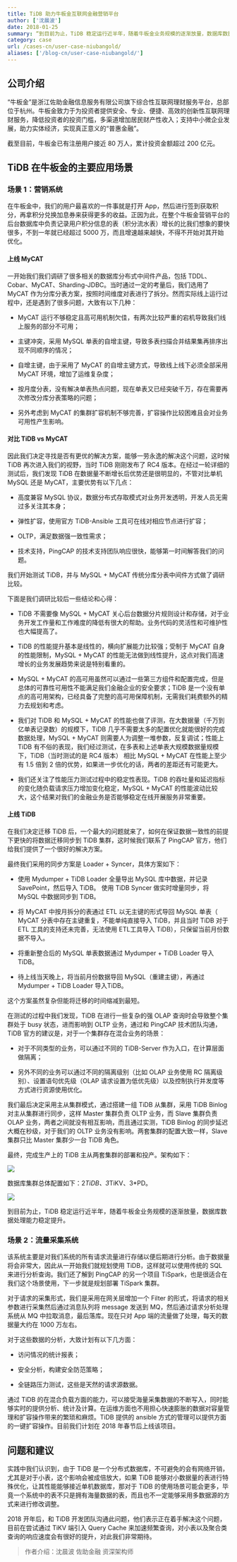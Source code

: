```yaml
---
title: TiDB 助力牛板金互联网金融营销平台
author: ['沈晨波']
date: 2018-01-25
summary: “到目前为止，TiDB 稳定运行近半年，随着牛板金业务规模的逐渐放量，数据库数据处理能力稳定提升。”
category: case
url: /cases-cn/user-case-niubangold/
aliases: ['/blog-cn/user-case-niubangold/']
---
```


## 公司介绍
“牛板金”是浙江佐助金融信息服务有限公司旗下综合性互联网理财服务平台，总部位于杭州。牛板金致力于为投资者提供安全、专业、便捷、高效的创新性互联网理财服务，降低投资者的投资门槛，多渠道增加居民财产性收入；支持中小微企业发展，助力实体经济，实现真正意义的“普惠金融”。

截至目前，牛板金已有注册用户接近 80 万人，累计投资金额超过 200 亿元。

## TiDB 在牛板金的主要应用场景

### 场景 1：营销系统

在牛板金中，我们的用户最喜欢的一件事就是打开 App，然后进行签到获取积分，再拿积分兑换加息券来获得更多的收益。正因为此，在整个牛板金营销平台的后台数据库中负责记录用户积分信息的表（积分流水表）增长的比我们想象的要快很多，不到一年就已经超过 5000 万，而且增速越来越快，不得不开始对其开始优化。

#### 上线 MyCAT

一开始我们我们调研了很多相关的数据库分布式中间件产品，包括 TDDL、Cobar、MyCAT、Sharding-JDBC。当时通过一定的考量后，我们选用了 MyCAT 作为分库分表方案，按照时间维度对表进行了拆分。然而实际线上运行过程中，还是遇到了很多问题，大致有以下几种：

+ MyCAT 运行不够稳定且高可用机制欠佳，有两次比较严重的宕机导致我们线上服务的部分不可用；

+ 主键冲突，采用 MySQL 单表的自增主键，导致多表扫描合并结果集再排序出现不同顺序的情况；

+ 自增主键，由于采用了 MyCAT 的自增主键方式，导致线上线下必须全部采用 MyCAT 环境，增加了运维复杂度；

+ 按月度分表，没有解决单表热点问题，现在单表又已经突破千万，存在需要再次修改分库分表策略的问题；

+ 另外考虑到 MyCAT 的集群扩容机制不够完善，扩容操作比较困难且会对业务可用性产生影响。


#### 对比 TiDB vs MyCAT

因此我们决定寻找是否有更优的解决方案，能够一劳永逸的解决这个问题，这时候 TiDB 再次进入我们的视野，当时 TiDB 刚刚发布了 RC4 版本。在经过一轮详细的测试后，我们发现 TiDB 在数据量不断增长后优势还是很明显的，不管对比单机 MySQL 还是 MyCAT，主要优势有以下几点：

+ 高度兼容 MySQL 协议，数据分布式存取模式对业务开发透明，开发人员无需过多关注其本身；

+ 弹性扩容，使用官方 TiDB-Ansible 工具可在线对相应节点进行扩容；

+ OLTP，满足数据强一致性需求；

+ 技术支持，PingCAP 的技术支持团队响应很快，能够第一时间解答我们的问题。

我们开始测试 TiDB，并与 MySQL + MyCAT 传统分库分表中间件方式做了调研比较。

下面是我们调研比较后一些结论和心得：

+ TiDB 不需要像 MySQL + MyCAT 关心后台数据分片规则设计和存储，对于业务开发工作量和工作难度的降低有很大的帮助。业务代码的灵活性和可维护性也大幅提高了。

+ TiDB 的性能提升基本是线性的，横向扩展能力比较强；受制于 MyCAT 自身的性能限制，MySQL + MyCAT 的性能无法做到线性提升，这点对我们高速增长的业务发展趋势来说是特别看重的。

+ MySQL + MyCAT 的高可用虽然可以通过一些第三方组件和配置完成，但是总体的可靠性可用性不能满足我们金融企业的安全要求；TiDB 是一个没有单点的高可用架构，已经具备了完整的高可用保障机制，无需我们耗费额外的精力去规划和考虑。

+ 我们对 TiDB 和 MySQL + MyCAT 的性能也做了评测，在大数据量（千万到亿单表记录数）的规模下，TiDB 几乎不需要太多的配置优化就能很好的完成数据处理，MySQL + MyCAT 则需要人为调整一堆参数，反复调试；性能上 TiDB 有不俗的表现，我们经过测试，在多表和上述单表大规模数据量规模下，TiDB（当时测试的是 RC4 版本） 相比 MySQL + MyCAT 在性能上至少有 1.5 倍到 2 倍的优势，如果进一步优化的话，两者的差距还有可能更大。

+ 我们还关注了性能压力测试过程中的稳定性表现。TiDB 的吞吐量和延迟指标的变化随负载请求压力增加变化稳定，MySQL + MyCAT 的性能波动比较大，这个结果对我们的金融业务是否能够稳定在线开展服务非常重要。

#### 上线 TiDB

在我们决定迁移 TiDB 后，一个最大的问题就来了，如何在保证数据一致性的前提下更快的将数据迁移同步到 TiDB 集群，这时候我们联系了 PingCAP 官方，他们给我们提供了一个很好的解决方案。

最终我们采用的同步方案是 Loader + Syncer，具体方案如下：

+ 使用 Mydumper + TiDB Loader 全量导出 MySQL 库中数据，并记录 SavePoint，然后导入 TiDB。
使用 TiDB Syncer 做实时增量同步，将 MySQL 中数据同步到 TiDB。

+ 将 MyCAT 中按月拆分的表通过 ETL 以无主键的形式导回 MySQL 单表（ MyCAT 分表中存在主键重复，不能单纯直接导入 TiDB，并且当时 TiDB 对于 ETL 工具的支持还未完善，无法使用 ETL工具导入 TiDB），只保留当前月份数据不导入。

+ 将重新整合后的 MySQL 单表数据通过 Mydumper + TiDB Loader 导入 TiDB。

+ 待上线当天晚上，将当前月份数据导回 MySQL（重建主键），再通过 Mydumper + TiDB Loader 导入TiDB。

这个方案虽然复杂但能将迁移的时间缩减到最短。

在测试的过程中我们发现，TiDB 在进行一些复杂的强 OLAP 查询时会导致整个集群处于 busy 状态，进而影响到 OLTP 业务，通过和 PingCAP 技术团队沟通，TiDB 官方的建议是，对于一个集群存在混合业务的场景：

+ 对于不同类型的业务，可以通过不同的 TiDB-Server 作为入口，在计算层面做隔离；

+ 另外不同的业务可以通过不同的隔离级别（比如 OLAP 业务使用 RC 隔离级别）、设置语句优先级（OLAP 请求设置为低优先级）以及控制执行并发度等方式进行资源使用优化。

我们最后决定采用主从集群模式，通过搭建一组 TiDB 从集群，采用 TiDB Binlog 对主从集群进行同步，这样 Master 集群负责 OLTP 业务，而 Slave 集群负责 OLAP 业务，两者之间就没有相互影响，而且通过实测，TiDB Binlog 的同步延迟大概在秒级，对于我们的 OLTP 业务没有影响。两套集群的配置大致一样，Slave 集群只比 Master 集群少一台 TiDB 角色。

最终，完成生产上的 TiDB 主从两套集群的部署和投产。架构如下：

![](http://upload-images.jianshu.io/upload_images/542677-efa8941cca7e4300.png?imageMogr2/auto-orient/strip%7CimageView2/2/w/1240)

数据库集群总体配置如下：2*TiDB、3*TiKV、3*PD。

![](http://upload-images.jianshu.io/upload_images/542677-fbda99399fb5cc2c.png?imageMogr2/auto-orient/strip%7CimageView2/2/w/1240)

到目前为止，TiDB 稳定运行近半年，随着牛板金业务规模的逐渐放量，数据库数据处理能力稳定提升。

### 场景 2：流量采集系统

该系统主要是对我们系统的所有请求流量进行存储以便后期进行分析。由于数据量将会非常大，因此从一开始我们就规划使用 TiDB，这样就可以使用传统的 SQL 来进行分析查询。我们还了解到 PingCAP 的另一个项目 TiSpark，也是很适合在我们这个场景使用，下一步就是规划部署 TiSpark 集群。

对于请求的采集形式，我们是采用在网关层增加一个 Filter 的形式，将请求的相关参数进行采集然后通过消息队列将 message 发送到 MQ，然后通过请求分析处理系统从 MQ 中拉取消息，最后落库。现在只对 App 端的流量做了处理，每天的数据量大约在 1000 万左右。

对于这些数据的分析，大致计划有以下几方面：

+ 访问情况的统计报表；

+ 安全分析，构建安全防范策略；

+ 全链路压力测试，这些是天然的请求源数据。

通过 TiDB 的在混合负载方面的能力，可以接受海量采集数据的不断写入，同时能够实时的提供分析、统计及计算。在运维方面也不用担心快速膨胀的数据对容量管理和扩容操作带来的繁琐和麻烦。TiDB 提供的 ansible 方式的管理可以提供方面的一键扩容操作。目前我们计划在 2018 年春节后上线该项目。

## 问题和建议

实践中我们认识到，由于 TiDB 是一个分布式数据库，不可避免的会有网络开销，尤其是对于小表，这个影响会被成倍放大，如果 TiDB 能够对小数据量的表进行特殊优化，让其性能能够接近单机数据库，那对于 TiDB 的使用场景可能会更多，毕竟一个系统中的表不只是拥有海量数据的表，而且也不一定能够采用多数据源的方式来进行修改调整。

2018 开年后，和 TiDB 开发团队沟通此问题，他们表示正在着手解决这个问题，目前在尝试通过 TiKV 端引入 Query Cache 来加速频繁查询，对小表以及聚合类查询的响应速度会有很好的提升，对此我们非常期待。

> 作者介绍：沈晨波 佐助金融 资深架构师
